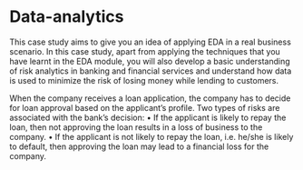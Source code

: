 # Data-analytics
This case study aims to give you an idea of applying EDA in
a real business scenario. In this case study, apart from
applying the techniques that you have learnt in the EDA
module, you will also develop a basic understanding of risk
analytics in banking and financial services and understand
how data is used to minimize the risk of losing money while
lending to customers.

When the company receives a loan application, the
company has to decide for loan approval based on the
applicant’s profile. Two types of risks are associated with the
bank’s decision:
• If the applicant is likely to repay the loan, then not
approving the loan results in a loss of business to
the company.
• If the applicant is not likely to repay the loan, i.e.
he/she is likely to default, then approving the loan
may lead to a financial loss for the company.
